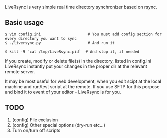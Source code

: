 LiveRsync is very simple real time directory synchronizer based on rsync.

Basic usage
-----------

    $ vim config.ini                     # You must add config section for every directory you want to sync
    $ ./liversync.py                     # And run it

    $ kill -9 `cat /tmp/LiveRsync.pid`  # And stop it, if needed

If you create, modify or delete file(s) in the directory, listed in config.ini LiveRsync instantly
put your changes in the proper dir at the relevant remote server.

It may be most useful for web development, when you edit scipt at the local machine and run/test script
at the remote. If you use SFTP for this porpose and bind it to <save> event of your editor - LiveRsync is for you.


TODO
----

1. (config) File exclusion
2. (config) Other special options (dry-run etc...)
3. Turn on/turn off scripts